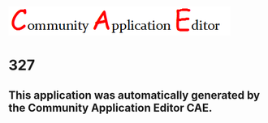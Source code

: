 ![CAE](https://github.com/PhilCAEOrg/application-327/blob/master/img/logo.png)  

327
===================


This application was automatically generated by the Community Application Editor CAE.  
---------------
